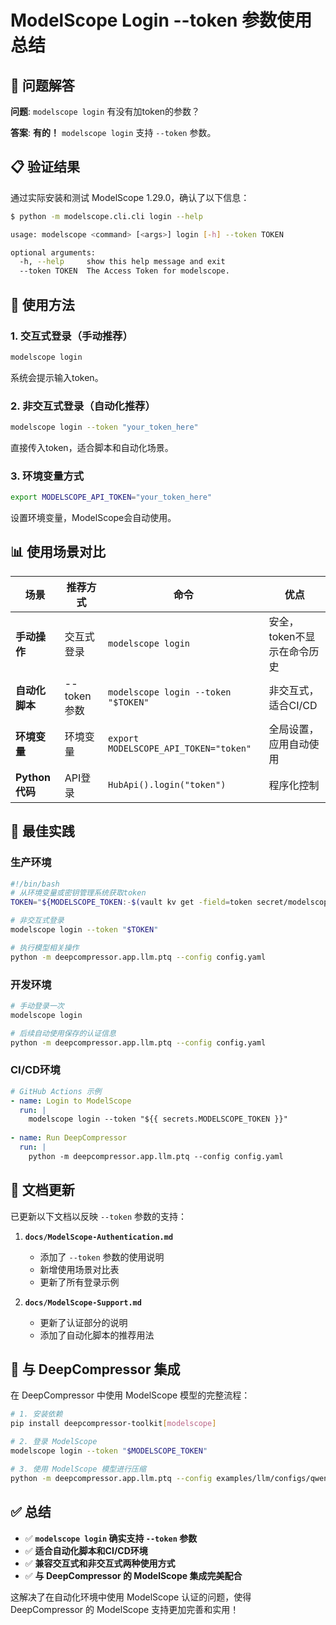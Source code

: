 # ModelScope Login --token 参数使用总结

## 🎯 问题解答

**问题**: `modelscope login` 有没有加token的参数？

**答案**: **有的！** `modelscope login` 支持 `--token` 参数。

## 📋 验证结果

通过实际安装和测试 ModelScope 1.29.0，确认了以下信息：

```bash
$ python -m modelscope.cli.cli login --help

usage: modelscope <command> [<args>] login [-h] --token TOKEN

optional arguments:
  -h, --help     show this help message and exit
  --token TOKEN  The Access Token for modelscope.
```

## 🔧 使用方法

### 1. 交互式登录（手动推荐）
```bash
modelscope login
```
系统会提示输入token。

### 2. 非交互式登录（自动化推荐）
```bash
modelscope login --token "your_token_here"
```
直接传入token，适合脚本和自动化场景。

### 3. 环境变量方式
```bash
export MODELSCOPE_API_TOKEN="your_token_here"
```
设置环境变量，ModelScope会自动使用。

## 📊 使用场景对比

| 场景 | 推荐方式 | 命令 | 优点 |
|-----|---------|------|------|
| **手动操作** | 交互式登录 | `modelscope login` | 安全，token不显示在命令历史 |
| **自动化脚本** | --token参数 | `modelscope login --token "$TOKEN"` | 非交互式，适合CI/CD |
| **环境变量** | 环境变量 | `export MODELSCOPE_API_TOKEN="token"` | 全局设置，应用自动使用 |
| **Python代码** | API登录 | `HubApi().login("token")` | 程序化控制 |

## 🎯 最佳实践

### 生产环境
```bash
#!/bin/bash
# 从环境变量或密钥管理系统获取token
TOKEN="${MODELSCOPE_TOKEN:-$(vault kv get -field=token secret/modelscope)}"

# 非交互式登录
modelscope login --token "$TOKEN"

# 执行模型相关操作
python -m deepcompressor.app.llm.ptq --config config.yaml
```

### 开发环境
```bash
# 手动登录一次
modelscope login

# 后续自动使用保存的认证信息
python -m deepcompressor.app.llm.ptq --config config.yaml
```

### CI/CD环境
```yaml
# GitHub Actions 示例
- name: Login to ModelScope
  run: |
    modelscope login --token "${{ secrets.MODELSCOPE_TOKEN }}"
    
- name: Run DeepCompressor
  run: |
    python -m deepcompressor.app.llm.ptq --config config.yaml
```

## 📝 文档更新

已更新以下文档以反映 `--token` 参数的支持：

1. **`docs/ModelScope-Authentication.md`**
   - 添加了 `--token` 参数的使用说明
   - 新增使用场景对比表
   - 更新了所有登录示例

2. **`docs/ModelScope-Support.md`**
   - 更新了认证部分的说明
   - 添加了自动化脚本的推荐用法

## 🔄 与 DeepCompressor 集成

在 DeepCompressor 中使用 ModelScope 模型的完整流程：

```bash
# 1. 安装依赖
pip install deepcompressor-toolkit[modelscope]

# 2. 登录 ModelScope
modelscope login --token "$MODELSCOPE_TOKEN"

# 3. 使用 ModelScope 模型进行压缩
python -m deepcompressor.app.llm.ptq --config examples/llm/configs/qwen-modelscope.yaml
```

## ✅ 总结

- ✅ **`modelscope login` 确实支持 `--token` 参数**
- ✅ **适合自动化脚本和CI/CD环境**
- ✅ **兼容交互式和非交互式两种使用方式**
- ✅ **与 DeepCompressor 的 ModelScope 集成完美配合**

这解决了在自动化环境中使用 ModelScope 认证的问题，使得 DeepCompressor 的 ModelScope 支持更加完善和实用！